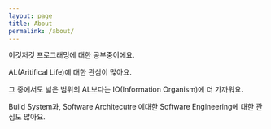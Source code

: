 ```yaml
---
layout: page
title: About
permalink: /about/
---
```


이것저것 프로그래밍에 대한 공부중이에요.

AL(Aritifical Life)에 대한 관심이 많아요.

그 중에서도 넓은 범위의 AL보다는 IO(Information Organism)에 더 가까워요.

Build System과, Software Architecutre 에대한 Software Engineering에 대한 관심도 많아요.